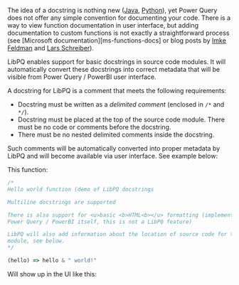 The idea of a docstring is nothing new ([Java][javadoc], [Python][docstring]),
yet Power Query does not offer any simple convention for documenting your code.
There is a way to view function documentation in user interface, but adding
documentation to custom functions is not exactly a straightforward process (see
[Microsoft documentation][ms-functions-docs] or blog posts by [Imke
Feldman][imkef-metadata] and [Lars Schreiber][ssbi-metadata]).

LibPQ enables support for basic docstrings in source code modules. It will
automatically convert these docstrings into correct metadata that will be
visible from Power Query / PowerBI user interface.

A docstring for LibPQ is a comment that meets the following requirements:

- Docstring must be written as a *delimited comment* (enclosed in `/*` and
  `*/`).
- Docstring must be placed at the top of the source code module. There must be
  no code or comments before the docstring.
- There must be no nested delimited comments inside the docstring.

Such comments will be automatically converted into proper metadata by LibPQ and
will become available via user interface. See example below:

This function:
```javascript
/*
Hello world function (demo of LibPQ docstrings

Multiline docstrings are supported

There is also support for <u>basic <b>HTML<b></u> formatting (implemented by
Power Query / PowerBI itself, this is not a LibPQ feature)

LibPQ will also add information about the location of source code for this
module, see below.
*/

(hello) => hello & " world!"
```

Will show up in the UI like this:


[docstring]: https://en.m.wikipedia.org/wiki/Docstring
[javadoc]: https://en.m.wikipedia.org/wiki/Javadoc
[ms-function-docs]: https://github.com/Microsoft/DataConnectors/blob/master/docs/function-docs.md
[imkef-metadata]: http://www.thebiccountant.com/2017/05/11/how-to-edit-m-function-metadata/
[ssbi-metadata]: https://ssbi-blog.de/technical-topics-english/writing-documentation-for-custom-m-functions-part1/
